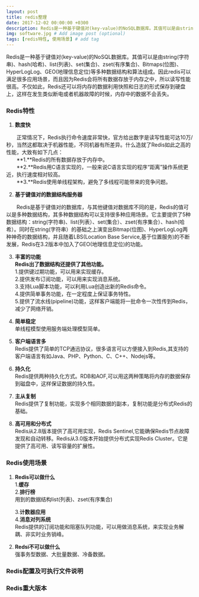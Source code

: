```yaml
---
layout: post
title: redis整理
date: 2017-12-02 00:00:00 +0300
description: Redis是一种基于键值对(key-value)的NoSQL数据库。其值可以是由string(字符串)、hash(哈希)、list(列表)、set(集合)、zset(有序集合)、Bitmaps(位图)、HyperLogLog、GEO(地理信息定位)等
img: software.jpg # Add image post (optional)
tags: [redis特性, 使用场景] # add tag
---
```

Redis是一种基于键值对(key-value)的NoSQL数据库。其值可以是由string(字符串)、hash(哈希)、list(列表)、set(集合)、zset(有序集合)、Bitmaps(位图)、HyperLogLog、GEO(地理信息定位)等多种数据结构和算法组成。因此redis可以满足很多应用场景，而且因为Redis会将所有数据存放于内存之中，所以读写性能很高。不仅如此，Redis还可以将内存的数据利用快照和日志的形式保存到硬盘上，这样在发生类似断电或者机器故障的时候，内存中的数据不会丢失。

### Redis特性

1. **数度快**  

&emsp;&emsp;正常情况下，Redis执行命令速度非常快，官方给出数字是读写性能可达10万/秒，当然这都取决于机器性能，不同机器有所差异。什么造就了Redis如此之高的性能，大致有如下几点：  
&emsp;&emsp;**1.**Redis的所有数据存放于内存中。  
&emsp;&emsp;**2.**Redis用C语言实现的，一般来说C语言实现的程序“距离”操作系统更近，执行速度相对较高。  
&emsp;&emsp;**3.**Redis使用单线程架构，避免了多线程可能带来的竞争问题。

2. **基于键值对的数据结构服务器**  

&emsp;&emsp;Redis是基于键值对的数据库，与其他键值对数据库不同的是，Redis的值可以是多种数据结构，其多种数据结构可以支持很多种应用场景。它主要提供了5种数据结构：string(字符串)、list(列表）、set(集合）、zset(有序集合）、hash(哈希）。同时在string(字符串）的基础之上演变出Bitmap(位图)、HyperLogLog两种神奇的数据结构，并且随着LBS(Location Base Service,基于位置服务)的不断发展，Redis在3.2版本中加入了GEO(地理信息定位)的功能。

3. **丰富的功能**  
	**Redis出了数据结构还提供了其他功能。**  
	1.提供键过期功能，可以用来实现缓存。  
	2.提供发布订阅功能，可以用来实现消息系统。  
	3.支持Lua脚本功能，可以利用Lua创造出新的Redis命令。  
	4.提供简单事务功能，在一定程度上保证事务特性。  
	5.提供了流水线(pipeline)功能，这样客户端能将一批命令一次性传到Redis，减少了网络开销。 
	

4. **简单稳定**  
	单线程模型使用服务端处理模型简单。

5. **客户端语言多**  
	Redis提供了简单的TCP通迅协议，很多语言可以方便接入到Redis,其支持的客户端语言有如Java、PHP、Python、C、C++、Nodejs等。
6. **持久化**  
	Redis提供两种持久化方式。RDB和AOF,可以用这两种策略将内存的数据保存到磁盘中，这样保证数据的持久性。
7. **主从复制**  
	Redis提供了复制功能，实现多个相同数据的副本，复制功能是分布式Redis的基础。
8. **高可用和分布式**  
	Redis从2.8版本提供了高可用实现，Redis Sentinel,它能确保Redis节点故障发现和自动转移。Redis从3.0版本开始提供分布式实现Redis Cluster。它是提供了高可用、读写容量的扩展性。

### Redis使用场景
1. **Redis可以做什么**  
	1.**缓存**  
	2.**排行榜**  
	用到的数据结构list(列表)、zset(有序集合)  
	
	3.**计数器应用**  
	4.**消息对列系统**  
	Redis提供的订阅功能和阻塞队列功能，可以用做消息系统，来实现业务解耦、非实时业务销峰。

2. **Redsi不可以做什么**  
	强事务型数据、大批量数据、冷备数据。
	

### Redis配置及可执行文件说明  
	

### Redis重大版本





	
